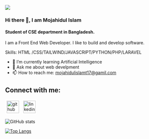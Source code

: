 
![](https://media.licdn.com/dms/image/D5616AQHD7GfeyOugcA/profile-displaybackgroundimage-shrink_350_1400/0/1709920651313?e=1721865600&v=beta&t=hn8Xrm57F8t2BZkaEKeLlnaFyYtdr50EaIIcmjP2dt0)
### Hi there 👋, I am Mojahidul Islam 
#### Student of CSE department in Bangladesh.


I am a Front End Web Developer. I like to build and develop software. 

Skills: HTML /CSS/TAILWIND/JAVASCRIPT/PYTHON/PHP/LARAVEL

- 🌱 I’m currently learning Artificial Intelligence 
- 💬 Ask me about web develpment 
- 📫 How to reach me: mojahidulislamt17@gamil.com 

## Connect with me:
[<img src='https://cdn.jsdelivr.net/npm/simple-icons@3.0.1/icons/github.svg' alt='github' height='40' style="display: inline-block; background-color: white; padding: 5px; border-radius: 5px;">](https://github.com/mojahid-t17) 
 [<img src='https://cdn.jsdelivr.net/npm/simple-icons@3.0.1/icons/linkedin.svg' alt='linkedin' height='40' style="display: inline-block; background-color: white; padding: 5px; border-radius: 5px;">](https://www.linkedin.com/in/https://www.linkedin.com/in/mojahidul-islam-541a29228//)  



![ GitHub stats](https://github-readme-stats.vercel.app/api?username=mojahid-t17&show_icons=true&theme=radical)


[![Top Langs](https://github-readme-stats.vercel.app/api/top-langs/?username=mojahid-t17)](https://github.com/anuraghazra/github-readme-stats)





